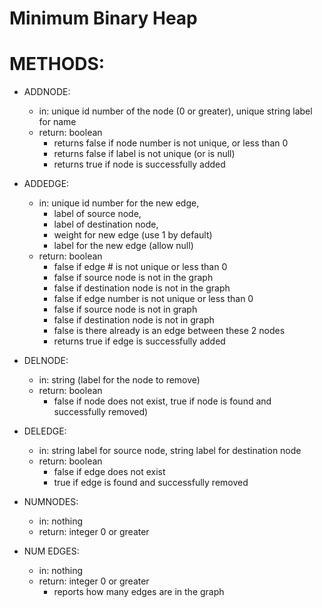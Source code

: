 # Minimum Binary Heap

# METHODS:
- ADDNODE:
    - in: unique id number of the node (0 or greater), unique string label for name
    - return: boolean
        - returns false if node number is not unique, or less than 0
        - returns false if label is not unique (or is null)
        - returns true if node is successfully added 
- ADDEDGE:
    - in: unique id number for the new edge, 
        - label of source node,
        - label of destination node,
        - weight for new edge (use 1 by default)
        - label for the new edge (allow null)
    - return: boolean
        - false if edge # is not unique or less than 0
        - false if source node is not in the graph
        - false if destination node is not in the graph 
        - false if edge number is not unique or less than 0
        - false if source node is not in graph
        - false if destination node is not in graph
        - false is there already is an edge between these 2 nodes
        - returns true if edge is successfully added 
            
- DELNODE:
    - in: string (label for the node to remove)
    - return: boolean
        - false if node does not exist, true if node is found and successfully removed)
- DELEDGE:
    - in: string label for source node, string label for destination node
    - return: boolean
        - false if edge does not exist
        - true if edge is found and successfully removed
- NUMNODES:
    - in: nothing
    - return: integer 0 or greater
- NUM EDGES:
    - in: nothing
    - return: integer 0 or greater
        - reports how many edges are in the graph
